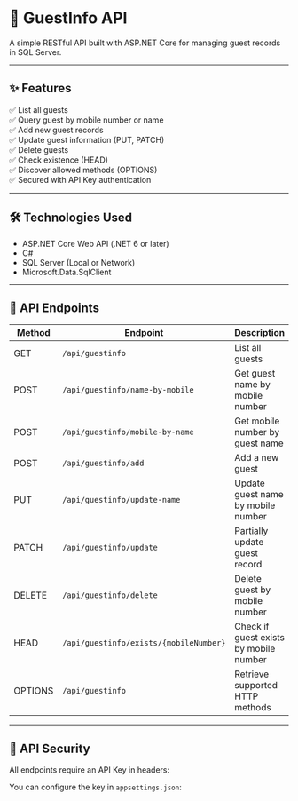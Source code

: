 # 🎯 GuestInfo API

A simple RESTful API built with ASP.NET Core for managing guest records in SQL Server.

---

## ✨ Features

✅ List all guests  
✅ Query guest by mobile number or name  
✅ Add new guest records  
✅ Update guest information (PUT, PATCH)  
✅ Delete guests  
✅ Check existence (HEAD)  
✅ Discover allowed methods (OPTIONS)  
✅ Secured with API Key authentication  

---

## 🛠️ Technologies Used

- ASP.NET Core Web API (.NET 6 or later)
- C#
- SQL Server (Local or Network)
- Microsoft.Data.SqlClient

---

## 🚀 API Endpoints

| Method   | Endpoint                                 | Description                                   |
|----------|-------------------------------------------|-----------------------------------------------|
| GET      | `/api/guestinfo`                        | List all guests                              |
| POST     | `/api/guestinfo/name-by-mobile`         | Get guest name by mobile number              |
| POST     | `/api/guestinfo/mobile-by-name`         | Get mobile number by guest name              |
| POST     | `/api/guestinfo/add`                    | Add a new guest                              |
| PUT      | `/api/guestinfo/update-name`            | Update guest name by mobile number           |
| PATCH    | `/api/guestinfo/update`                 | Partially update guest record                |
| DELETE   | `/api/guestinfo/delete`                 | Delete guest by mobile number                |
| HEAD     | `/api/guestinfo/exists/{mobileNumber}`  | Check if guest exists by mobile number       |
| OPTIONS  | `/api/guestinfo`                        | Retrieve supported HTTP methods              |

---

## 🔐 API Security

All endpoints require an API Key in headers:


You can configure the key in `appsettings.json`:

